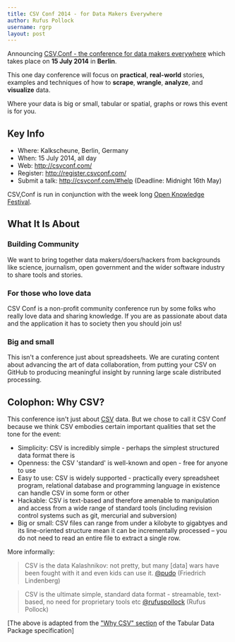```yaml
---
title: CSV Conf 2014 - for Data Makers Everywhere
author: Rufus Pollock
username: rgrp
layout: post
---
```


Announcing [CSV,Conf - the conference for data makers everywhere][conf] which
takes place on **15 July 2014** in **Berlin**.

This one day conference will focus on **practical**, **real-world** stories,
examples and techniques of how to **scrape**, **wrangle**, **analyze**, and
**visualize** data.

Where your data is big or small, tabular or spatial, graphs or rows this event
is for you.

[conf]: http://csvconf.com/

## Key Info

* Where: Kalkscheune, Berlin, Germany
* When: 15 July 2014, all day
* Web: <http://csvconf.com/>
* Register: <http://register.csvconf.com/>
* Submit a talk: <http://csvconf.com/#help> (Deadline: Midnight 16th May)

CSV,Conf is run in conjunction with the week long [Open Knowledge Festival][okfestival].

[okfestival]: http://okfestival.org

## What It Is About

### Building Community

We want to bring together data makers/doers/hackers from backgrounds like
science, journalism, open government and the wider software industry to share
tools and stories.

### For those who love data

CSV Conf is a non-profit community conference run by some folks who really love
data and sharing knowledge. If you are as passionate about data and the
application it has to society then you should join us!

### Big and small

This isn't a conference just about spreadsheets. We are curating content about
advancing the art of data collaboration, from putting your CSV on GitHub to
producing meaningful insight by running large scale distributed processing.

## Colophon: Why CSV?

This conference isn't just about [CSV][csv] data. But we chose to call it CSV
Conf because we think CSV embodies certain important qualities that set the
tone for the event:

* Simplicity: CSV is incredibly simple - perhaps the simplest structured data
  format there is
* Openness: the CSV 'standard' is well-known and open - free for anyone to use
* Easy to use: CSV is widely supported - practically every spreadsheet
  program, relational database and programming language in existence can handle
  CSV in some form or other
* Hackable: CSV is text-based and therefore amenable to manipulation and access
  from a wide range of standard tools (including revision control systems such
  as git, mercurial and subversion)
* Big or small: CSV files can range from under a kilobyte to gigabtyes and its
  line-oriented structure mean it can be incrementally processed – you do not
  need to read an entire file to extract a single row.

More informally:

> CSV is the data Kalashnikov: not pretty, but many [data] wars have been
> fought with it and even kids can use it. [@pudo](http://pudo.org/) (Friedrich Lindenberg)

> CSV is the ultimate simple, standard data format - streamable, text-based, no
> need for proprietary tools etc [@rufuspollock](http://rufuspollock.org/) (Rufus Pollock)

[The above is adapted from the ["Why CSV" section][why] of the Tabular Data
Package specification]

[why]: http://dataprotocols.org/tabular-data-package/#why-csv
[csv]: http://data.okfn.org/doc/csv

